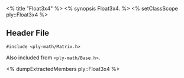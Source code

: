 <% title "Float3x4" %>
<% synopsis 
Float3x4.
%>
<% setClassScope ply::Float3x4 %>

## Header File

`#include <ply-math/Matrix.h>`

Also included from `<ply-math/Base.h>`.

<% dumpExtractedMembers ply::Float3x4 %>
